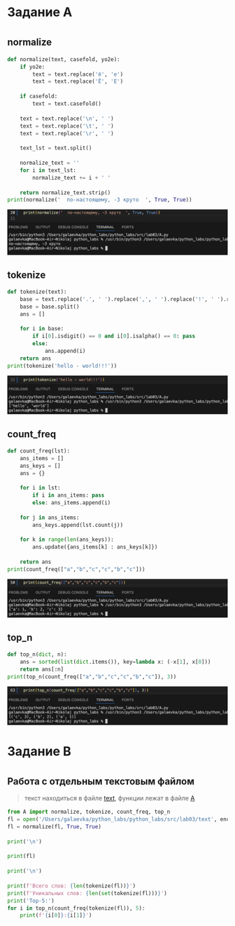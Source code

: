<h1>Задание А<h1>

## normalize
```python
def normalize(text, casefold, yo2e):
    if yo2e:
        text = text.replace('ё', 'е')
        text = text.replace('Ё', 'Е')

    if casefold:
        text = text.casefold()

    text = text.replace('\n', ' ')
    text = text.replace('\t', ' ')
    text = text.replace('\r', ' ')

    text_lst = text.split()

    normalize_text = ''
    for i in text_lst:
        normalize_text += i + ' '

    return normalize_text.strip()
print(normalize('  по-настоящему, -3 круто  ', True, True))
```
![alt text](../../images/lab03/norm.png)

## tokenize
```python
def tokenize(text):
    base = text.replace('.', ' ').replace(',', ' ').replace('!', ' ').replace(':', ' ').replace(';', ' ').replace('?', '')
    base = base.split()
    ans = []

    for i in base:
        if i[0].isdigit() == 0 and i[0].isalpha() == 0: pass
        else:
            ans.append(i)
    return ans
print(tokenize('hello - world!!!'))
```
![alt text](../../images/lab03/token.png)

## count_freq
```python
def count_freq(lst):
    ans_items = []
    ans_keys = []
    ans = {}

    for i in lst:
        if i in ans_items: pass
        else: ans_items.append(i)

    for j in ans_items:
        ans_keys.append(lst.count(j))
    
    for k in range(len(ans_keys)):
        ans.update({ans_items[k] : ans_keys[k]})

    return ans
print(count_freq(["a","b","c","c","b","c"]))
```
![alt text](../../images/lab03/count_freq.png)

## top_n
```python
def top_n(dict, n):
    ans = sorted(list(dict.items()), key=lambda x: (-x[1], x[0]))
    return ans[:n]
print(top_n(count_freq(["a","b","c","c","b","c"]), 3))
```
![alt text](../../images/lab03/top_n.png)

<h1>Задание B<h1>

## Работа с отдельным текстовым файлом

> текст находиться в файле [text](/Users/galaevka/python_labs/python_labs/src/lab03/text), функции лежат в файле [A](/Users/galaevka/python_labs/python_labs/src/lab03/A.py)

```python
from A import normalize, tokenize, count_freq, top_n
fl = open('/Users/galaevka/python_labs/python_labs/src/lab03/text', encoding='utf-8').readline()
fl = normalize(fl, True, True)

print('\n')

print(fl)

print('\n')

print(f'Всего слов: {len(tokenize(fl))}')
print(f'Уникальных слов: {len(set(tokenize(fl)))}')
print('Top-5:')
for i in top_n(count_freq(tokenize(fl)), 5):
    print(f'{i[0]}:{i[1]}')
```
